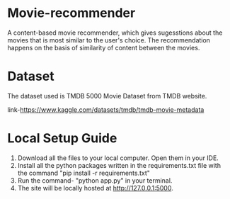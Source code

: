 # Movie-recommender
A content-based movie recommender, which gives sugesstions about the movies that is most similar to the user's choice. The recommendation happens on the basis of similarity of content between the movies.


# Dataset
The dataset used is TMDB 5000 Movie Dataset from TMDB website.

link-https://www.kaggle.com/datasets/tmdb/tmdb-movie-metadata

# Local Setup Guide
1. Download all the files to your local computer. Open them in your IDE. 
2. Install all the python packages written in the requirements.txt file with the command "pip install -r requirements.txt"
3. Run the command- "python app.py" in your terminal.
4. The site will be locally hosted at http://127.0.0.1:5000.

